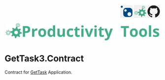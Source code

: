 <!--Category:PowerShell--> 
 <p align="right">
    <a href="https://www.nuget.org/packages/ProductivityTools.ConnectionStringLight/"><img   src="Images/Header/Nuget_border_40px.png" /></a>
    <a href="http://productivitytools.tech/get-servicedescription/"><img src="Images/Header/ProductivityTools_green_40px_2.png" /><a> 
    <a href="https://github.com/ProductivityTools-Tasks3/ProductivityTools.GetTask3.Sdk"><img src="Images/Header/Github_border_40px.png" /></a>
</p>
<p align="center">
    <a href="http://http://productivitytools.tech/">
        <img src="Images/Header/LogoTitle_green_500px.png" />
    </a>
</p>

# GetTask3.Contract

Contract for [GetTask](https://github.com/ProductivityTools-Tasks3/ProductivityTools-Tasks3.github.io) Application.

